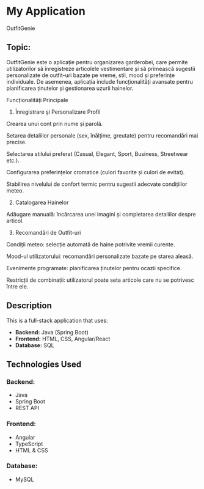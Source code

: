 # My Application
OutfitGenie
## Topic: 
OutfitGenie este o aplicație pentru organizarea garderobei, care permite utilizatorilor să înregistreze articolele vestimentare și să primească sugestii personalizate de outfit-uri bazate pe vreme, stil, mood și preferințe individuale. De asemenea, aplicația include funcționalități avansate pentru planificarea ținutelor și gestionarea uzurii hainelor.

Funcționalități Principale

1. Înregistrare și Personalizare Profil

Crearea unui cont prin nume și parolă.

Setarea detaliilor personale (sex, înălțime, greutate) pentru recomandări mai precise.

Selectarea stilului preferat (Casual, Elegant, Sport, Business, Streetwear etc.).

Configurarea preferințelor cromatice (culori favorite și culori de evitat).

Stabilirea nivelului de confort termic pentru sugestii adecvate condițiilor meteo.

2. Catalogarea Hainelor

Adăugare manuală: încărcarea unei imagini și completarea detaliilor despre articol.

3. Recomandări de Outfit-uri

Condiții meteo: selecție automată de haine potrivite vremii curente.

Mood-ul utilizatorului: recomandări personalizate bazate pe starea aleasă.

Evenimente programate: planificarea ținutelor pentru ocazii specifice.

Restricții de combinații: utilizatorul poate seta articole care nu se potrivesc între ele.


## Description
This is a full-stack application that uses:
- **Backend:** Java (Spring Boot)
- **Frontend:** HTML, CSS, Angular/React
- **Database:** SQL

## Technologies Used

### Backend:
- Java
- Spring Boot
- REST API

### Frontend:
- Angular
- TypeScript
- HTML & CSS

### Database:
- MySQL 
